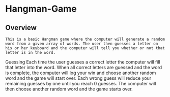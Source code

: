 # Hangman-Game
## Overview

    This is a basic Hangman game where the computer will generate a random word from a given array of words. The user then guesses a letter on his or her keyboard and the computer will tell you whether or not that letter is in the word.
Guessing
    Each time the user guesses a correct letter the computer will fill that letter into the word. When all correct letters are guessed and the word is complete, the computer will log your win and choose another random word and the game will start over.
    Each wrong guess will reduce your remaining guesses by one until you reach 0 guesses. The computer will then choose another random word and the game starts over.
